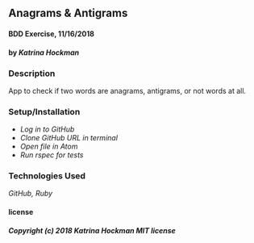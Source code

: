 ## **Anagrams & Antigrams**

#### BDD Exercise, 11/16/2018

#### by _Katrina Hockman_

### Description
  App to check if two words are anagrams, antigrams, or not words at all.

### Setup/Installation

* _Log in to GitHub_
* _Clone GitHub URL in terminal_
* _Open file in Atom_
* _Run rspec for tests_





### Technologies Used

_GitHub, Ruby_



#### license
##### Copyright (c) 2018 *Katrina Hockman* MIT license
